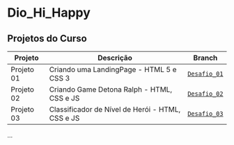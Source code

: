 # Dio_Hi_Happy

## Projetos do Curso

| Projeto | Descrição | Branch |
|--------|-----------|--------|
| Projeto 01 | Criando uma LandingPage - HTML 5 e CSS 3 | [`Desafio_01`](https://github.com/mauriciocampos1234/Dio_Hi_Happy/tree/Desafio_01) |
| Projeto 02 | Criando Game Detona Ralph - HTML, CSS e JS | [`Desafio_02`](https://github.com/mauriciocampos1234/Dio_Hi_Happy/tree/Desafio_02) |
| Projeto 03 | Classificador de Nível de Herói - HTML, CSS e JS | [`Desafio_03`](https://github.com/mauriciocampos1234/Dio_Hi_Happy/tree/Desafio_03) |

...
